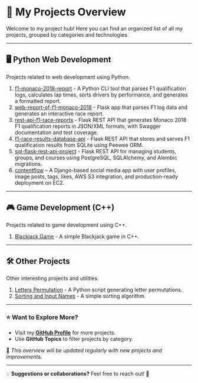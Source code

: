 # 🚀 My Projects Overview

Welcome to my project hub! Here you can find an organized list of all my projects, grouped by categories and technologies.

---

## 🖥️ Python Web Development
Projects related to web development using Python.

1. [f1-monaco-2018-report](https://github.com/Aleksandr-ln/f1-monaco-2018-report) - A Python CLI tool that parses F1 qualification logs, calculates lap times, sorts drivers by performance, and generates a formatted report.
2. [web-report-of-f1-monaco-2018](https://github.com/Aleksandr-ln/web-report-of-monaco-2018-f1) - Flask app that parses F1 log data and generates an interactive race report.
3. [rest-api-f1-race-reports](https://github.com/Aleksandr-ln/rest-api-f1-race-reports.git) - Flask REST API that generates Monaco 2018 F1 qualification reports in JSON/XML formats, with Swagger documentation and test coverage.
4. [f1-race-results-database-api](https://github.com/Aleksandr-ln/rest-api-f1-race-db-report.git) - Flask REST API that stores and serves F1 qualification results from SQLite using Peewee ORM.
5. [sql-flask-rest-api-project](https://github.com/Aleksandr-ln/edu-crm-sql-api.git) - Flask REST API for managing students, groups, and courses using PostgreSQL, SQLAlchemy, and Alembic migrations.
6. [contentflow](https://github.com/Aleksandr-ln/contentflow) – A Django-based social media app with user profiles, image posts, tags, likes, AWS S3 integration, and production-ready deployment on EC2.

---

## 🎮 Game Development (C++)
Projects related to game development using C++.

1. [Blackjack Game](https://github.com/Aleksandr-ln/Card-game-Blackjack) - A simple Blackjack game in C++.

---

## 🛠️ Other Projects
Other interesting projects and utilities.

1. [Letters Permutation](https://github.com/Aleksandr-ln/letters_permutation) - A Python script generating letter permutations.
2. [Sorting and Input Names](https://github.com/Aleksandr-ln/Input-and-sorting-names) - A simple sorting algorithm.

---

### ⭐ Want to Explore More?
- Visit my **[GitHub Profile](https://github.com/Aleksandr-ln)** for more projects.
- Use **GitHub Topics** to filter projects by category.

📌 *This overview will be updated regularly with new projects and improvements.*  

---

💡 **Suggestions or collaborations?** Feel free to reach out! 🚀
